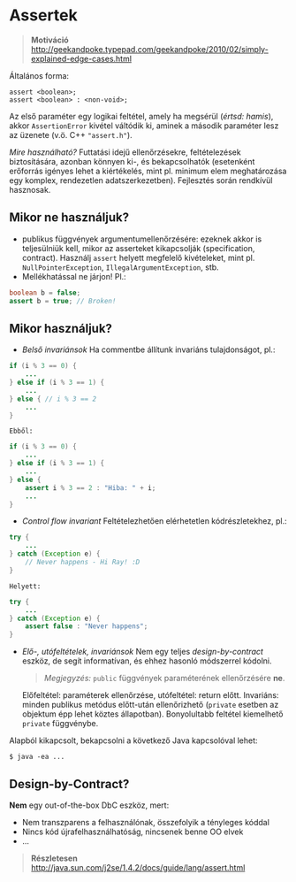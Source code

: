 # Assertek #

> **Motiváció** <http://geekandpoke.typepad.com/geekandpoke/2010/02/simply-explained-edge-cases.html>

Általános forma:

	assert <boolean>;
	assert <boolean> : <non-void>;

Az első paraméter egy logikai feltétel, amely ha megsérül (*értsd: hamis*),
akkor `AssertionError` kivétel váltódik ki, aminek a második paraméter lesz az
üzenete (v.ö. C++ `"assert.h"`).

*Mire használható?* Futtatási idejű ellenőrzésekre, feltételezések
biztosítására, azonban könnyen ki-, és bekapcsolhatók (esetenként
erőforrás igényes lehet a kiértékelés, mint pl. minimum elem meghatározása egy
komplex, rendezetlen adatszerkezetben). Fejlesztés során rendkívül hasznosak.

## Mikor ne használjuk? ##

* publikus függvények argumentumellenőrzésére: ezeknek akkor is teljesülniük
  kell, mikor az asserteket kikapcsolják (specification, contract). Használj
  `assert` helyett megfelelő kivételeket, mint pl. `NullPointerException`,
  `IllegalArgumentException`, stb.
* Mellékhatással ne járjon! Pl.:

``` java
boolean b = false;
assert b = true; // Broken!
```

## Mikor használjuk? ##

* *Belső invariánsok* Ha commentbe állítunk invariáns tulajdonságot, pl.:

``` java
if (i % 3 == 0) {
	...
} else if (i % 3 == 1) {
	...
} else { // i % 3 == 2
	...
}
```
	
	Ebből:

``` java
if (i % 3 == 0) {
	...
} else if (i % 3 == 1) {
	...
} else {
	assert i % 3 == 2 : "Hiba: " + i;
	...
}
```

* *Control flow invariant* Feltételezhetően elérhetetlen kódrészletekhez, pl.:

``` java
try {
	...
} catch (Exception e) {
	// Never happens - Hi Ray! :D
}
```

	Helyett:

``` java
try {
	...
} catch (Exception e) {
	assert false : "Never happens";
}
```

* *Elő-, utófeltételek, invariánsok* Nem egy teljes *design-by-contract* eszköz,
de segít informatívan, és ehhez hasonló módszerrel kódolni.

	> *Megjegyzés:* `public` függvények paraméterének ellenőrzésére **ne**.

	Előfeltétel: paraméterek ellenőrzése, utófeltétel: return előtt. Invariáns:
	minden publikus metódus előtt-után ellenőrizhető (`private` esetben az
	objektum épp lehet köztes állapotban). Bonyolultabb feltétel kiemelhető
	`private` függvénybe.

Alapból kikapcsolt, bekapcsolni a következő Java kapcsolóval lehet:

	$ java -ea ...
	
## Design-by-Contract? ##
**Nem** egy out-of-the-box DbC eszköz, mert:

* Nem transzparens a felhasználónak, összefolyik a tényleges kóddal
* Nincs kód újrafelhasználhatóság, nincsenek benne OO elvek
* ... 

> **Részletesen** <http://java.sun.com/j2se/1.4.2/docs/guide/lang/assert.html>
